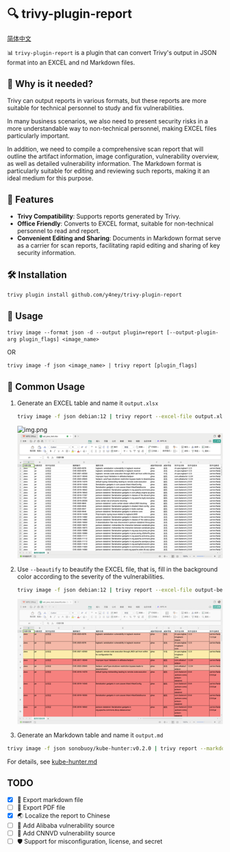 # 🔍  trivy-plugin-report

[简体中文](./README.md)

📊 `trivy-plugin-report` is a plugin that can convert Trivy's output in JSON format into an EXCEL and
nd Markdown files.

## 🤔 Why is it needed?

Trivy can output reports in various formats, but these reports are more suitable for technical personnel 
to study and fix vulnerabilities.

In many business scenarios, we also need to present security risks in a more understandable way 
to non-technical personnel, making EXCEL files particularly important.

In addition, we need to compile a comprehensive scan report that will outline the artifact information, 
image configuration, vulnerability overview, as well as detailed vulnerability information. The Markdown format is particularly suitable for editing and reviewing such reports, making it an ideal medium for this purpose.


## 🌟 Features

- **Trivy Compatibility**: Supports reports generated by Trivy.
- **Office Friendly**: Converts to EXCEL format, suitable for non-technical personnel to read and report.
- **Convenient Editing and Sharing**: Documents in Markdown format serve as a carrier for scan reports, facilitating rapid editing and sharing of key security information.

## 🛠️ Installation

```shell
trivy plugin install github.com/y4ney/trivy-plugin-report
```

## 🚀 Usage

```shell
trivy image --format json -d --output plugin=report [--output-plugin-arg plugin_flags] <image_name>
```

OR

```shell
trivy image -f json <image_name> | trivy report [plugin_flags]
```

## 📝  Common Usage

1. Generate an EXCEL table and name it `output.xlsx`
    ```bash
    trivy image -f json debian:12 | trivy report --excel-file output.xlsx
    ```
   ![img.png](img/shell-img.png)
   ![img.png](img/default-excel.png)

2. Use `--beautify` to beautify the EXCEL file, that is, fill in the background color according to 
the severity of the vulnerabilities.
   ```bash
   trivy image -f json debian:12 | trivy report --excel-file output-beautify.xlsx --beautify
   ```
   ![img.png](img/beautify-excel.png)
3. Generate an Markdown table and name it `output.md`
 ```bash
trivy image -f json sonobuoy/kube-hunter:v0.2.0 | trivy report --markdown-file output.md
 ```
For details, see [kube-hunter.md](./internal/markdown/testdata/kube-hunter.md)


## TODO
- [x] 📝 Export markdown file
- [ ] 📝 Export PDF file
- [x] 🌏 Localize the report to Chinese
- [ ] 🌁 Add Alibaba vulnerability source
- [ ] 🚀 Add CNNVD vulnerability source
- [ ] 🛡️ Support for misconfiguration, license, and secret